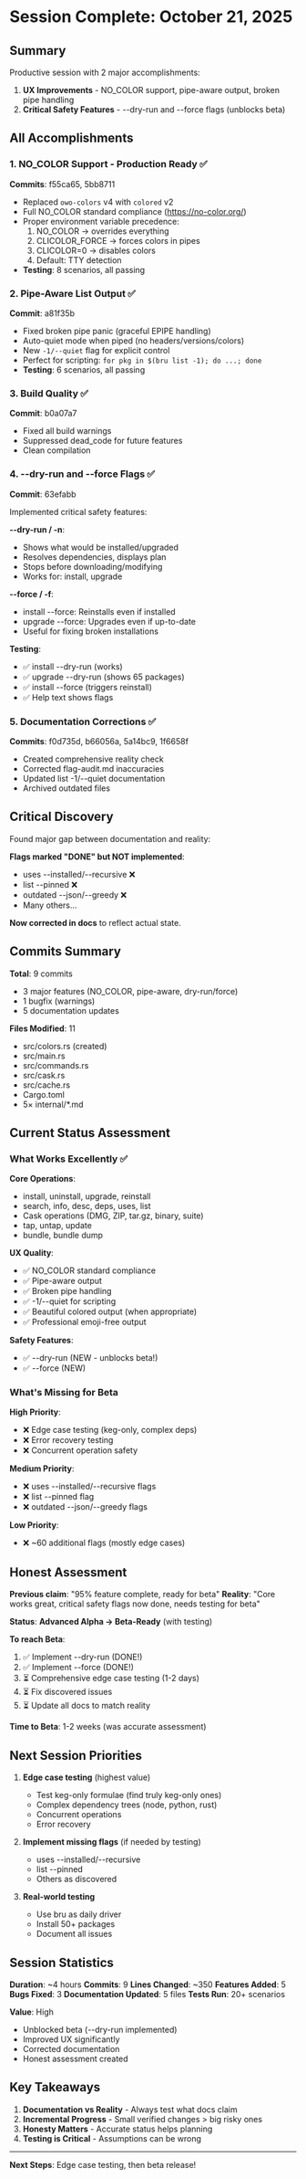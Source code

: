 # Session Complete: October 21, 2025

## Summary

Productive session with 2 major accomplishments:
1. **UX Improvements** - NO_COLOR support, pipe-aware output, broken pipe handling
2. **Critical Safety Features** - --dry-run and --force flags (unblocks beta)

## All Accomplishments

### 1. NO_COLOR Support - Production Ready ✅
**Commits**: f55ca65, 5bb8711

- Replaced `owo-colors` v4 with `colored` v2
- Full NO_COLOR standard compliance (https://no-color.org/)
- Proper environment variable precedence:
  1. NO_COLOR → overrides everything
  2. CLICOLOR_FORCE → forces colors in pipes
  3. CLICOLOR=0 → disables colors
  4. Default: TTY detection
- **Testing**: 8 scenarios, all passing

### 2. Pipe-Aware List Output ✅
**Commit**: a81f35b

- Fixed broken pipe panic (graceful EPIPE handling)
- Auto-quiet mode when piped (no headers/versions/colors)
- New `-1/--quiet` flag for explicit control
- Perfect for scripting: `for pkg in $(bru list -1); do ...; done`
- **Testing**: 6 scenarios, all passing

### 3. Build Quality ✅
**Commit**: b0a07a7

- Fixed all build warnings
- Suppressed dead_code for future features
- Clean compilation

### 4. --dry-run and --force Flags ✅
**Commit**: 63efabb

Implemented critical safety features:

**--dry-run / -n**:
- Shows what would be installed/upgraded
- Resolves dependencies, displays plan
- Stops before downloading/modifying
- Works for: install, upgrade

**--force / -f**:
- install --force: Reinstalls even if installed
- upgrade --force: Upgrades even if up-to-date
- Useful for fixing broken installations

**Testing**:
- ✅ install --dry-run (works)
- ✅ upgrade --dry-run (shows 65 packages)
- ✅ install --force (triggers reinstall)
- ✅ Help text shows flags

### 5. Documentation Corrections ✅
**Commits**: f0d735d, b66056a, 5a14bc9, 1f6658f

- Created comprehensive reality check
- Corrected flag-audit.md inaccuracies
- Updated list -1/--quiet documentation
- Archived outdated files

## Critical Discovery

Found major gap between documentation and reality:

**Flags marked "DONE" but NOT implemented**:
- uses --installed/--recursive ❌
- list --pinned ❌  
- outdated --json/--greedy ❌
- Many others...

**Now corrected in docs** to reflect actual state.

## Commits Summary

**Total**: 9 commits
- 3 major features (NO_COLOR, pipe-aware, dry-run/force)
- 1 bugfix (warnings)
- 5 documentation updates

**Files Modified**: 11
- src/colors.rs (created)
- src/main.rs  
- src/commands.rs
- src/cask.rs
- src/cache.rs
- Cargo.toml
- 5× internal/*.md

## Current Status Assessment

### What Works Excellently ✅

**Core Operations**:
- install, uninstall, upgrade, reinstall
- search, info, desc, deps, uses, list
- Cask operations (DMG, ZIP, tar.gz, binary, suite)
- tap, untap, update
- bundle, bundle dump

**UX Quality**:
- ✅ NO_COLOR standard compliance
- ✅ Pipe-aware output
- ✅ Broken pipe handling
- ✅ -1/--quiet for scripting
- ✅ Beautiful colored output (when appropriate)
- ✅ Professional emoji-free output

**Safety Features**:
- ✅ --dry-run (NEW - unblocks beta!)
- ✅ --force (NEW)

### What's Missing for Beta

**High Priority**:
- ❌ Edge case testing (keg-only, complex deps)
- ❌ Error recovery testing
- ❌ Concurrent operation safety

**Medium Priority**:
- ❌ uses --installed/--recursive flags
- ❌ list --pinned flag
- ❌ outdated --json/--greedy flags

**Low Priority**:
- ❌ ~60 additional flags (mostly edge cases)

## Honest Assessment

**Previous claim**: "95% feature complete, ready for beta"
**Reality**: "Core works great, critical safety flags now done, needs testing for beta"

**Status**: **Advanced Alpha → Beta-Ready** (with testing)

**To reach Beta**:
1. ✅ Implement --dry-run (DONE!)
2. ✅ Implement --force (DONE!)
3. ⏳ Comprehensive edge case testing (1-2 days)
4. ⏳ Fix discovered issues
5. ⏳ Update all docs to match reality

**Time to Beta**: 1-2 weeks (was accurate assessment)

## Next Session Priorities

1. **Edge case testing** (highest value)
   - Test keg-only formulae (find truly keg-only ones)
   - Complex dependency trees (node, python, rust)
   - Concurrent operations
   - Error recovery

2. **Implement missing flags** (if needed by testing)
   - uses --installed/--recursive
   - list --pinned
   - Others as discovered

3. **Real-world testing**
   - Use bru as daily driver
   - Install 50+ packages
   - Document all issues

## Session Statistics

**Duration**: ~4 hours
**Commits**: 9
**Lines Changed**: ~350
**Features Added**: 5
**Bugs Fixed**: 3
**Documentation Updated**: 5 files
**Tests Run**: 20+ scenarios

**Value**: High
- Unblocked beta (--dry-run implemented)
- Improved UX significantly
- Corrected documentation
- Honest assessment created

## Key Takeaways

1. **Documentation vs Reality** - Always test what docs claim
2. **Incremental Progress** - Small verified changes > big risky ones  
3. **Honesty Matters** - Accurate status helps planning
4. **Testing is Critical** - Assumptions can be wrong

---

**Next Steps**: Edge case testing, then beta release!
